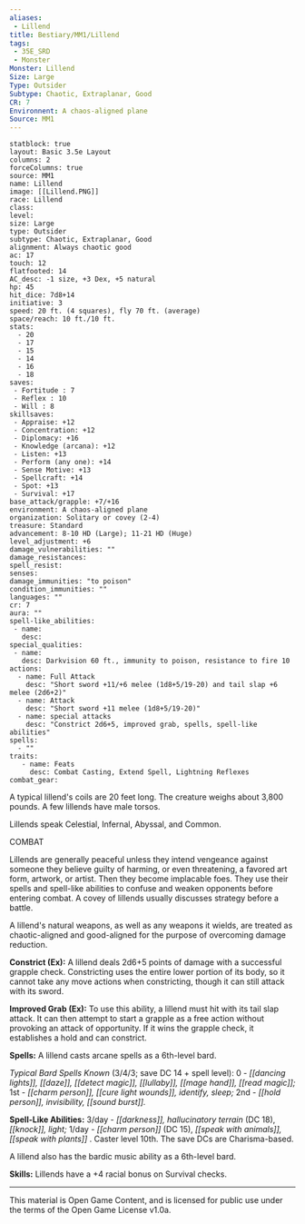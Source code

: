 ```yaml
---
aliases:
 - Lillend
title: Bestiary/MM1/Lillend
tags: 
 - 35E_SRD
 - Monster
Monster: Lillend
Size: Large
Type: Outsider
Subtype: Chaotic, Extraplanar, Good
CR: 7
Environnent: A chaos-aligned plane
Source: MM1
---
```


```statblock
statblock: true
layout: Basic 3.5e Layout
columns: 2
forceColumns: true
source: MM1 
name: Lillend
image: [[Lillend.PNG]]
race: Lillend
class: 
level: 
size: Large
type: Outsider
subtype: Chaotic, Extraplanar, Good
alignment: Always chaotic good
ac: 17
touch: 12
flatfooted: 14
AC_desc: -1 size, +3 Dex, +5 natural
hp: 45
hit_dice: 7d8+14
initiative: 3
speed: 20 ft. (4 squares), fly 70 ft. (average)
space/reach: 10 ft./10 ft.
stats:
  - 20
  - 17
  - 15
  - 14
  - 16
  - 18
saves:
 - Fortitude : 7
 - Reflex : 10
 - Will : 8
skillsaves:
 - Appraise: +12
 - Concentration: +12
 - Diplomacy: +16
 - Knowledge (arcana): +12
 - Listen: +13
 - Perform (any one): +14
 - Sense Motive: +13
 - Spellcraft: +14
 - Spot: +13
 - Survival: +17
base_attack/grapple: +7/+16
environment: A chaos-aligned plane
organization: Solitary or covey (2-4)
treasure: Standard
advancement: 8-10 HD (Large); 11-21 HD (Huge)
level_adjustment: +6
damage_vulnerabilities: ""
damage_resistances: 
spell_resist: 
senses: 
damage_immunities: "to poison"
condition_immunities: ""
languages: ""
cr: 7
aura: ""
spell-like_abilities:
 - name: 
   desc: 
special_qualities:
 - name:
   desc: Darkvision 60 ft., immunity to poison, resistance to fire 10
actions:
  - name: Full Attack
    desc: "Short sword +11/+6 melee (1d8+5/19-20) and tail slap +6 melee (2d6+2)"
  - name: Attack
    desc: "Short sword +11 melee (1d8+5/19-20)"
  - name: special attacks
    desc: "Constrict 2d6+5, improved grab, spells, spell-like abilities"
spells:
  - ""
traits:
   - name: Feats
     desc: Combat Casting, Extend Spell, Lightning Reflexes
combat_gear:  
```


A typical lillend's coils are 20 feet long. The creature weighs about 3,800 pounds. A few lillends have male torsos.

Lillends speak Celestial, Infernal, Abyssal, and Common.

COMBAT

Lillends are generally peaceful unless they intend vengeance against someone they believe guilty of harming, or even threatening, a favored art form, artwork, or artist. Then they become implacable foes. They use their spells and spell-like abilities to confuse and weaken opponents before entering combat. A covey of lillends usually discusses strategy before a battle.

A lillend's natural weapons, as well as any weapons it wields, are treated as chaotic-aligned and good-aligned for the purpose of overcoming damage reduction.


**Constrict (Ex):** A lillend deals 2d6+5 points of damage with a successful grapple check. Constricting uses the entire lower portion of its body, so it cannot take any move actions when constricting, though it can still attack with its sword.


**Improved Grab (Ex):** To use this ability, a lillend must hit with its tail slap attack. It can then attempt to start a grapple as a free action without provoking an attack of opportunity. If it wins the grapple check, it establishes a hold and can constrict.


**Spells:** A lillend casts arcane spells as a 6th-level bard.


*Typical Bard Spells Known* (3/4/3; save DC 14 + spell level): 0 - *[[dancing lights]], [[daze]], [[detect magic]], [[lullaby]], [[mage hand]], [[read magic]];* 1st - *[[charm person]], [[cure light wounds]], identify, sleep;* 2nd - *[[hold person]], invisibility, [[sound burst]].*


**Spell-Like Abilities:** 3/day - *[[darkness]], hallucinatory terrain* (DC 18), *[[knock]], light;* 1/day - *[[charm person]]* (DC 15), *[[speak with animals]], [[speak with plants]]* . Caster level 10th. The save DCs are Charisma-based.

A lillend also has the bardic music ability as a 6th-level bard.


**Skills:** Lillends have a +4 racial bonus on Survival checks.

---

This material is Open Game Content, and is licensed for public use under the terms of the Open Game License v1.0a.
